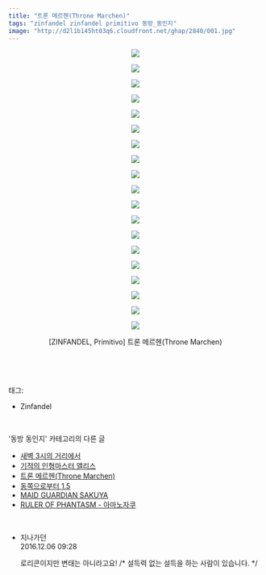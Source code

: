 ```yaml
---
title: "트론 메르헨(Throne Marchen)"
tags: "zinfandel zinfandel primitivo 동방_동인지"
image: "http://d2l1b145ht03q6.cloudfront.net/ghap/2840/001.jpg"
---
```

<div class="article">
<p style="text-align: center; clear: none; float: none;"><img src="{{ site.imgserver1 }}/ghap/2840/001.jpg"/></p>
<p style="text-align: center; clear: none; float: none;"><img src="{{ site.imgserver1 }}/ghap/2840/002.jpg"/></p>
<p style="text-align: center; clear: none; float: none;"><img src="{{ site.imgserver1 }}/ghap/2840/003.jpg"/></p>
<p style="text-align: center; clear: none; float: none;"><img src="{{ site.imgserver1 }}/ghap/2840/004.jpg"/></p>
<p style="text-align: center; clear: none; float: none;"><img src="{{ site.imgserver1 }}/ghap/2840/005.jpg"/></p>
<p style="text-align: center; clear: none; float: none;"><img src="{{ site.imgserver1 }}/ghap/2840/006.jpg"/></p>
<p style="text-align: center; clear: none; float: none;"><img src="{{ site.imgserver1 }}/ghap/2840/007.jpg"/></p>
<p style="text-align: center; clear: none; float: none;"><img src="{{ site.imgserver1 }}/ghap/2840/008.jpg"/></p>
<p style="text-align: center; clear: none; float: none;"><img src="{{ site.imgserver1 }}/ghap/2840/009.jpg"/></p>
<p style="text-align: center; clear: none; float: none;"><img src="{{ site.imgserver1 }}/ghap/2840/010.jpg"/></p>
<p style="text-align: center; clear: none; float: none;"><img src="{{ site.imgserver1 }}/ghap/2840/011.jpg"/></p>
<p style="text-align: center; clear: none; float: none;"><img src="{{ site.imgserver1 }}/ghap/2840/012.jpg"/></p>
<p style="text-align: center; clear: none; float: none;"><img src="{{ site.imgserver1 }}/ghap/2840/013.jpg"/></p>
<p style="text-align: center; clear: none; float: none;"><img src="{{ site.imgserver1 }}/ghap/2840/014.jpg"/></p>
<p style="text-align: center; clear: none; float: none;"><img src="{{ site.imgserver1 }}/ghap/2840/015.jpg"/></p>
<p style="text-align: center; clear: none; float: none;"><img src="{{ site.imgserver1 }}/ghap/2840/016.jpg"/></p>
<p style="text-align: center; clear: none; float: none;"><img src="{{ site.imgserver1 }}/ghap/2840/017.jpg"/></p>
<p style="text-align: center; clear: none; float: none;"><img src="{{ site.imgserver1 }}/ghap/2840/018.jpg"/></p>
<p style="text-align: center; clear: none; float: none;"><img src="{{ site.imgserver1 }}/ghap/2840/019.jpg"/></p>
<p style="text-align: center; clear: none; float: none;">[ZINFANDEL, Primitivo] 트론 메르헨(Throne Marchen)</p>
<p><br/></p>
</div><br/>
<div class="tagTrail">
<p>태그: </p>
<ul>
<li>Zinfandel</li>
</ul>
</div><br/>
<div class="another">
<p>'동방 동인지' 카테고리의 다른 글</p>
<ul>
<li><a href="/ghap_2842">새벽 3시의 거리에서</a></li>
<li><a href="/ghap_2841">기적의 인형마스터 앨리스</a></li>
<li><a href="/ghap_2840">트론 메르헨(Throne Marchen)</a></li>
<li><a href="/ghap_2839">동쪽으로부터 1.5</a></li>
<li><a href="/ghap_2838">MAID GUARDIAN SAKUYA</a></li>
<li><a href="/ghap_2837">RULER OF PHANTASM - 아마노자쿠</a></li>
</ul>
</div><br/>
<div class="cb_module cb_fluid">
<div class="cb_wrt cb_profile">
<div class="comment">
<ul>
<li class="cb_thumb_off" id="comment14863785">
<div class="cb_comment_area">
<div class="cb_info_area">
<div class="cb_section">
<span class="cb_nick_name">지나가던</span>
</div>
<div class="cb_section">
<span class="cb_date">2016.12.06 09:28 </span>
</div>
</div>
<div class="cb_dsc_comment">
<p class="cb_dsc">
											로리콘이지만 변태는 아니라고요!  /* 설득력 없는 설득을 하는 사람이 있습니다. */
										</p>
</div>
</div></li>
</ul>
</div>
</div><!-- commentList close -->
</div><br/>
